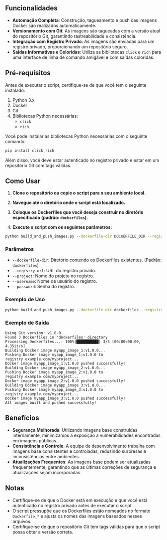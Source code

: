 
## Funcionalidades

- **Automação Completa**: Construção, tagueamento e push das imagens Docker são realizados automaticamente.
- **Versionamento com Git**: As imagens são tagueadas com a versão atual do repositório Git, garantindo rastreabilidade e consistência.
- **Integração com Registro Privado**: As imagens são enviadas para um registro privado, proporcionando um repositório seguro.
- **Saídas Informativas e Coloridas**: Utiliza as bibliotecas `click` e `rich` para uma interface de linha de comando amigável e com saídas coloridas.

## Pré-requisitos

Antes de executar o script, certifique-se de que você tem o seguinte instalado:

1. Python 3.x
2. Docker
3. Git
4. Bibliotecas Python necessárias:
   - `click`
   - `rich`

Você pode instalar as bibliotecas Python necessárias com o seguinte comando:

```bash
pip install click rich
```

Além disso, você deve estar autenticado no registro privado e estar em um repositório Git com tags válidas.

## Como Usar

1. **Clone o repositório ou copie o script para o seu ambiente local.**

2. **Navegue até o diretório onde o script está localizado.**

3. **Coloque os Dockerfiles que você deseja construir no diretório especificado (padrão: `dockerfiles`).**

4. **Execute o script com os seguintes parâmetros:**

```bash
python build_and_push_images.py --dockerfile-dir DOCKERFILE_DIR --registry-url REGISTRY_URL --project PROJECT --username USERNAME --password PASSWORD
```

### Parâmetros

- `--dockerfile-dir`: Diretório contendo os Dockerfiles existentes. (Padrão: `dockerfiles`)
- `--registry-url`: URL do registro privado.
- `--project`: Nome do projeto no registro.
- `--username`: Nome de usuário do registro.
- `--password`: Senha do registro.

### Exemplo de Uso

```bash
python build_and_push_images.py --dockerfile-dir dockerfiles --registry-url registry.example.com --project myproject --username myusername --password mypassword
```

### Exemplo de Saída

```plaintext
Using Git version: v1.0.0
Found 3 Dockerfiles in 'dockerfiles' directory
Processing Dockerfiles...: 100%|██████████| 3/3 [00:00<00:00, 4.35it/s]
Building Docker image myapp_image_1:v1.0.0...
Pushing Docker image myapp_image_1:v1.0.0 to registry.example.com/myproject...
Docker image myapp_image_1:v1.0.0 pushed successfully!
Building Docker image myapp_image_2:v1.0.0...
Pushing Docker image myapp_image_2:v1.0.0 to registry.example.com/myproject...
Docker image myapp_image_2:v1.0.0 pushed successfully!
Building Docker image myapp_image_3:v1.0.0...
Pushing Docker image myapp_image_3:v1.0.0 to registry.example.com/myproject...
Docker image myapp_image_3:v1.0.0 pushed successfully!
All images built and pushed successfully!
```

## Benefícios

- **Segurança Melhorada**: Utilizando imagens base construídas internamente, minimizamos a exposição a vulnerabilidades encontradas em imagens públicas.
- **Consistência e Controle**: A equipe de desenvolvimento trabalha com imagens base consistentes e controladas, reduzindo surpresas e inconsistências entre ambientes.
- **Atualizações Frequentes**: As imagens base podem ser atualizadas frequentemente, garantindo que as últimas correções de segurança e atualizações sejam incorporadas.

## Notas

- Certifique-se de que o Docker está em execução e que você está autenticado no registro privado antes de executar o script.
- O script pressupõe que os Dockerfiles estão nomeados no formato `Dockerfile_*` e ajusta os nomes das imagens baseados nesses arquivos.
- Certifique-se de que o repositório Git tem tags válidas para que o script possa obter a versão correta.
